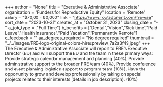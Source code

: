 +++
author = "None"
title = "Executive & Administrative Associate"
organization = "Funders for Reproductive Equity"
location = "Remote"
salary = "$70,00 - 80,000"
link = "https://www.rootedtalent.com/fre-eaa"
sort_date = "2023-10-31"
created_at = "October 31, 2023"
closing_date = "-"
a_job_type = ["Full Time"]
b_benefits = ["Dental","Vision","Sick time","Paid Leave","Health Insurance","Paid Vacation","Permanently Remote"]
c_feedback = ""
aa_degrees_required = "No degree required"
thumbnail = "../../images/FRE-logo-original-colors-hirespreview_7a2a3f49.jpeg"
+++
The Executive & Administrative Associate will report to FRE’s Executive Director (ED) and will support the ED and the team in these primary ways:  
Provide strategic calendar management and planning (40%),
Provide administrative support to the broader FRE team (40%),
Provide conference and event planning logistics support to program team (10%),
Have the opportunity to grow and develop professionally by taking on special projects related to their interests (details in job description). (10%)